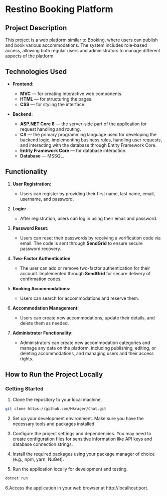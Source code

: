 # Restino Booking Platform

## Project Description

This project is a web platform similar to Booking, where users can publish and book various accommodations. The system includes role-based access, allowing both regular users and administrators to manage different aspects of the platform.

## Technologies Used

- **Frontend:**

  - **MVC** — for creating interactive web components.
  - **HTML** — for structuring the pages.
  - **CSS** — for styling the interface.

- **Backend:**
  - **ASP.NET Core 8** — the server-side part of the application for request handling and routing.
  - **C#** — the primary programming language used for developing the backend logic, implementing business rules, handling user requests, and interacting with the database through Entity Framework Core.
  - **Entity Framework Core** — for database interaction.
  - **Database** — MSSQL.

## Functionality

1. **User Registration:**

   - Users can register by providing their first name, last name, email, username, and password.

2. **Login:**
   - After registration, users can log in using their email and password.
3. **Password Reset:**

   - Users can reset their passwords by receiving a verification code via email. The code is sent through **SendGrid** to ensure secure password recovery.

4. **Two-Factor Authentication**

   - The user can add or remove two-factor authentication for their account. Implemented through **SendGrid** for secure delivery of confirmation codes.

5. **Booking Accommodations:**
   - Users can search for accommodations and reserve them.
6. **Accommodation Management:**
   - Users can create new accommodations, update their details, and delete them as needed.
7. **Administrator Functionality:**
   - Administrators can create new accommodation categories and manage any data on the platform, including publishing, editing, or deleting accommodations, and managing users and their access rights.

## How to Run the Project Locally

### Getting Started

1. Clone the repository to your local machine.

```bash
git clone https://github.com/Mkrager/Chat.git
```

2. Set up your development environment. Make sure you have the necessary tools and packages installed.

3. Configure the project settings and dependencies. You may need to create configuration files for sensitive information like API keys and database connection strings.

4. Install the required packages using your package manager of choice (e.g., npm, yarn, NuGet).

5. Run the application locally for development and testing.

```bash
dotnet run
```

6.Access the application in your web browser at http://localhost:port.
